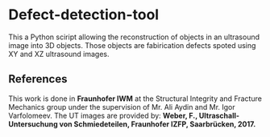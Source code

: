 # Defect-detection-tool
This a Python sciript allowing the reconstruction of objects in an ultrasound image into 3D objects. Those objects are fabirication defects spoted using XY and XZ ultrasound images.

## References

This work is done in **Fraunhofer IWM** at the Structural Integrity and Fracture Mechanics group under the supervision of Mr. Ali Aydin and Mr. Igor Varfolomeev. The UT images are provided by:
**Weber, F., Ultraschall-Untersuchung von Schmiedeteilen, Fraunhofer IZFP, Saarbrücken, 2017.**

